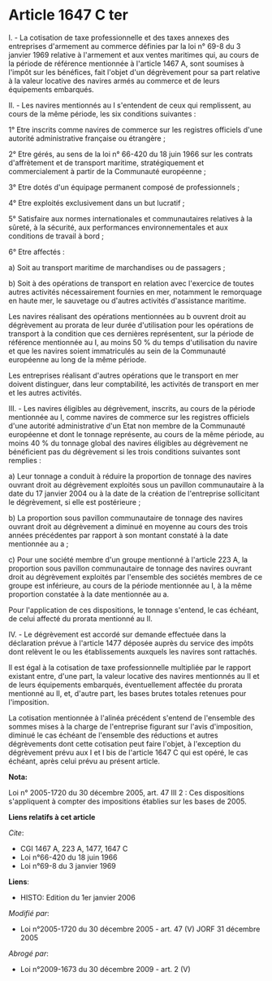 # Article 1647 C ter

I. - La cotisation de taxe professionnelle et des taxes annexes des entreprises d'armement au commerce définies par la loi n°
69-8 du 3 janvier 1969 relative à l'armement et aux ventes maritimes qui, au cours de la période de référence mentionnée à
l'article 1467 A, sont soumises à l'impôt sur les bénéfices, fait l'objet d'un dégrèvement pour sa part relative à la valeur
locative des navires armés au commerce et de leurs équipements embarqués.

II. - Les navires mentionnés au I s'entendent de ceux qui remplissent, au cours de la même période, les six conditions
suivantes :

1° Etre inscrits comme navires de commerce sur les registres officiels d'une autorité administrative française ou étrangère ;

2° Etre gérés, au sens de la loi n° 66-420 du 18 juin 1966 sur les contrats d'affrètement et de transport maritime,
stratégiquement et commercialement à partir de la Communauté européenne ;

3° Etre dotés d'un équipage permanent composé de professionnels ;

4° Etre exploités exclusivement dans un but lucratif ;

5° Satisfaire aux normes internationales et communautaires relatives à la sûreté, à la sécurité, aux performances
environnementales et aux conditions de travail à bord ;

6° Etre affectés :

a) Soit au transport maritime de marchandises ou de passagers ;

b) Soit à des opérations de transport en relation avec l'exercice de toutes autres activités nécessairement fournies en mer,
notamment le remorquage en haute mer, le sauvetage ou d'autres activités d'assistance maritime.

Les navires réalisant des opérations mentionnées au b ouvrent droit au dégrèvement au prorata de leur durée d'utilisation
pour les opérations de transport à la condition que ces dernières représentent, sur la période de référence mentionnée au I,
au moins 50 % du temps d'utilisation du navire et que les navires soient immatriculés au sein de la Communauté européenne au
long de la même période.

Les entreprises réalisant d'autres opérations que le transport en mer doivent distinguer, dans leur comptabilité, les
activités de transport en mer et les autres activités.

III. - Les navires éligibles au dégrèvement, inscrits, au cours de la période mentionnée au I, comme navires de commerce sur
les registres officiels d'une autorité administrative d'un Etat non membre de la Communauté européenne et dont le tonnage
représente, au cours de la même période, au moins 40 % du tonnage global des navires éligibles au dégrèvement ne bénéficient
pas du dégrèvement si les trois conditions suivantes sont remplies :

a) Leur tonnage a conduit à réduire la proportion de tonnage des navires ouvrant droit au dégrèvement exploités sous un
pavillon communautaire à la date du 17 janvier 2004 ou à la date de la création de l'entreprise sollicitant le dégrèvement,
si elle est postérieure ;

b) La proportion sous pavillon communautaire de tonnage des navires ouvrant droit au dégrèvement a diminué en moyenne au
cours des trois années précédentes par rapport à son montant constaté à la date mentionnée au a ;

c) Pour une société membre d'un groupe mentionné à l'article 223 A, la proportion sous pavillon communautaire de tonnage des
navires ouvrant droit au dégrèvement exploités par l'ensemble des sociétés membres de ce groupe est inférieure, au cours de
la période mentionnée au I, à la même proportion constatée à la date mentionnée au a.

Pour l'application de ces dispositions, le tonnage s'entend, le cas échéant, de celui affecté du prorata mentionné au II.

IV. - Le dégrèvement est accordé sur demande effectuée dans la déclaration prévue à l'article 1477 déposée auprès du service
des impôts dont relèvent le ou les établissements auxquels les navires sont rattachés.

Il est égal à la cotisation de taxe professionnelle multipliée par le rapport existant entre, d'une part, la valeur locative
des navires mentionnés au II et de leurs équipements embarqués, éventuellement affectée du prorata mentionné au II, et,
d'autre part, les bases brutes totales retenues pour l'imposition.

La cotisation mentionnée à l'alinéa précédent s'entend de l'ensemble des sommes mises à la charge de l'entreprise figurant
sur l'avis d'imposition, diminué le cas échéant de l'ensemble des réductions et autres dégrèvements dont cette cotisation
peut faire l'objet, à l'exception du dégrèvement prévu aux I et I bis de l'article 1647 C qui est opéré, le cas échéant,
après celui prévu au présent article.

**Nota:**

Loi n° 2005-1720 du 30 décembre 2005, art. 47 III 2 : Ces dispositions s'appliquent à compter des impositions établies sur
les bases de 2005.

**Liens relatifs à cet article**

_Cite_:

  - CGI 1467 A, 223 A, 1477, 1647 C
  - Loi n°66-420 du 18 juin 1966
  - Loi n°69-8 du 3 janvier 1969

**Liens**:

  - HISTO: Edition du 1er janvier 2006

_Modifié par_:

  - Loi n°2005-1720 du 30 décembre 2005 - art. 47 (V) JORF 31 décembre 2005

_Abrogé par_:

  - Loi n°2009-1673 du 30 décembre 2009 - art. 2 (V)
